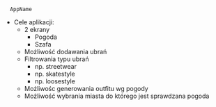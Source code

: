       AppName
- Cele aplikacji:
    - 2 ekrany
      - Pogoda
      - Szafa
  -  Możliwość dodawania ubrań
  -  Filtrowania typu ubrań
      - np. streetwear
      - np. skatestyle
      - np. loosestyle
  - Możliwośc generowania outfitu wg pogody
  - Możliwość wybrania miasta do którego jest sprawdzana pogoda
